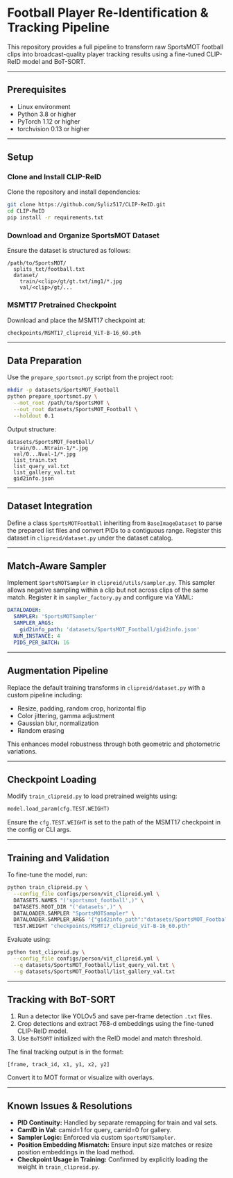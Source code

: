 # Football Player Re-Identification & Tracking Pipeline

This repository provides a full pipeline to transform raw SportsMOT football clips into broadcast-quality player tracking results using a fine-tuned CLIP-ReID model and BoT-SORT.

---

## Prerequisites

* Linux environment
* Python 3.8 or higher
* PyTorch 1.12 or higher
* torchvision 0.13 or higher

---

## Setup

### Clone and Install CLIP-ReID

Clone the repository and install dependencies:

```bash
git clone https://github.com/Syliz517/CLIP-ReID.git
cd CLIP-ReID
pip install -r requirements.txt
```

### Download and Organize SportsMOT Dataset

Ensure the dataset is structured as follows:

```text
/path/to/SportsMOT/
  splits_txt/football.txt
  dataset/
    train/<clip>/gt/gt.txt/img1/*.jpg
    val/<clip>/gt/...
```

### MSMT17 Pretrained Checkpoint

Download and place the MSMT17 checkpoint at:

```text
checkpoints/MSMT17_clipreid_ViT-B-16_60.pth
```

---

## Data Preparation

Use the `prepare_sportsmot.py` script from the project root:

```bash
mkdir -p datasets/SportsMOT_Football
python prepare_sportsmot.py \
  --mot_root /path/to/SportsMOT \
  --out_root datasets/SportsMOT_Football \
  --holdout 0.1
```

Output structure:

```text
datasets/SportsMOT_Football/
  train/0...Ntrain-1/*.jpg
  val/0...Nval-1/*.jpg
  list_train.txt
  list_query_val.txt
  list_gallery_val.txt
  gid2info.json
```

---

## Dataset Integration

Define a class `SportsMOTFootball` inheriting from `BaseImageDataset` to parse the prepared list files and convert PIDs to a contiguous range. Register this dataset in `clipreid/dataset.py` under the dataset catalog.

---

## Match-Aware Sampler

Implement `SportsMOTSampler` in `clipreid/utils/sampler.py`. This sampler allows negative sampling within a clip but not across clips of the same match. Register it in `sampler_factory.py` and configure via YAML:

```yaml
DATALOADER:
  SAMPLER: 'SportsMOTSampler'
  SAMPLER_ARGS:
    gid2info_path: 'datasets/SportsMOT_Football/gid2info.json'
  NUM_INSTANCE: 4
  PIDS_PER_BATCH: 16
```

---

## Augmentation Pipeline

Replace the default training transforms in `clipreid/dataset.py` with a custom pipeline including:

* Resize, padding, random crop, horizontal flip
* Color jittering, gamma adjustment
* Gaussian blur, normalization
* Random erasing

This enhances model robustness through both geometric and photometric variations.

---

## Checkpoint Loading

Modify `train_clipreid.py` to load pretrained weights using:

```python
model.load_param(cfg.TEST.WEIGHT)
```

Ensure the `cfg.TEST.WEIGHT` is set to the path of the MSMT17 checkpoint in the config or CLI args.

---

## Training and Validation

To fine-tune the model, run:

```bash
python train_clipreid.py \
  --config_file configs/person/vit_clipreid.yml \
  DATASETS.NAMES "('sportsmot_football',)" \
  DATASETS.ROOT_DIR "('datasets',)" \
  DATALOADER.SAMPLER "SportsMOTSampler" \
  DATALOADER.SAMPLER_ARGS '{"gid2info_path":"datasets/SportsMOT_Football/gid2info.json"}' \
  TEST.WEIGHT "checkpoints/MSMT17_clipreid_ViT-B-16_60.pth"
```

Evaluate using:

```bash
python test_clipreid.py \
  --config_file configs/person/vit_clipreid.yml \
  --q datasets/SportsMOT_Football/list_query_val.txt \
  --g datasets/SportsMOT_Football/list_gallery_val.txt
```

---

## Tracking with BoT-SORT

1. Run a detector like YOLOv5 and save per-frame detection `.txt` files.
2. Crop detections and extract 768-d embeddings using the fine-tuned CLIP-ReID model.
3. Use `BoTSORT` initialized with the ReID model and match threshold.

The final tracking output is in the format:

```text
[frame, track_id, x1, y1, x2, y2]
```

Convert it to MOT format or visualize with overlays.

---

## Known Issues & Resolutions

* **PID Continuity:** Handled by separate remapping for train and val sets.
* **CamID in Val:** camid=1 for query, camid=0 for gallery.
* **Sampler Logic:** Enforced via custom `SportsMOTSampler`.
* **Position Embedding Mismatch:** Ensure input size matches or resize position embeddings in the load method.
* **Checkpoint Usage in Training:** Confirmed by explicitly loading the weight in `train_clipreid.py`.
